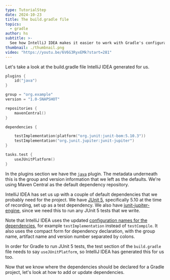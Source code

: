 ```yaml
---
type: TutorialStep
date: 2024-10-23
title: The build.gradle file
topics:
  - gradle
author: hs
subtitle: >-
  See how IntelliJ IDEA makes it easier to work with Gradle's configuration file.
thumbnail: ./thumbnail.png
video: "https://youtu.be/6V6G3RyxEMk?start=281"
---
```


Let's take a look at the build.gradle file IntelliJ IDEA generated for us.

```kotlin
plugins {
    id("java")
}

group = "org.example"
version = "1.0-SNAPSHOT"

repositories {
    mavenCentral()
}

dependencies {

    testImplementation(platform("org.junit:junit-bom:5.10.3"))
    testImplementation("org.junit.jupiter:junit-jupiter")
}

tasks.test {
    useJUnitPlatform()
}
```

In the plugins section we have the [`java`](https://docs.gradle.org/current/userguide/java_plugin.html) plugin. The metadata underneath this is the group and version information that we left as the defaults. We're using Maven Central as the default dependency repository.

IntelliJ IDEA has set us up with a couple of default dependencies that we probably need for the project. We have [JUnit 5](https://junit.org/junit5/docs/current/user-guide/), specifically 5.10 at the time of recording, set up as a test dependency. We also have [junit-jupiter-engine](https://mvnrepository.com/artifact/org.junit.jupiter/junit-jupiter-engine), since we need this to run any JUnit 5 tests that we write.

Note that IntelliJ IDEA uses the updated [configuration names for the dependencies](https://docs.gradle.org/current/userguide/declaring_dependencies.html), for example `testImplementation` instead of `testCompile`. It also uses the compact form for dependency declaration, with the group name, artifact name and version number separated by colons.

In order for Gradle to run JUnit 5 tests, the test section of the `build.gradle` file needs to say `useJUnitPlatform`, so IntelliJ IDEA has generated this for us too.

Now that we know where the dependencies should be declared for a Gradle project, let's look at how to add or update dependencies.
